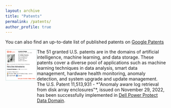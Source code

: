 ```yaml
---
layout: archive
title: "Patents"
permalink: /patents/
author_profile: true
---
```


You can also find an up-to-date list of published patents on <a href="https://patents.google.com/?inventor=%22Rahul+Deo+Vishwakarma%22,Rahul+Vishwakarma&num=100&sort=new&dups=language&clustered=true" target="_blank">Google Patents</a>

<div style="display: flex; align-items: flex-start;">
  <a href="https://idiyas.com/inventor/rahul-deo-vishwakarma" target="_blank">
    <img src="/images/patents.png" alt="Inventor Badge" style="width: 200%; margin-right: 30px;">
  </a>
  <div>
    <p style="margin-top: 0; margin-bottom: 20px;">
      The 51 granted U.S. patents are in the domains of artificial intelligence, machine learning, and data storage. These patents cover a diverse pool of applications such as machine learning techniques in data analysis, smart data management, hardware health monitoring, anomaly detection, and system upgrade and update management. The U.S. Patent 11,513,931 - *"Anomaly aware log retrieval from disk array enclosures"*, issued on November 29, 2022, has been successfully implemented in <a href="https://www.dell.com/en-us/work/shop/powerprotect-dd-series-appliances/spd/powerprotect-dd-appliances" target="_blank">Dell Power Protect Data Domain</a>.
    </p>
  </div>
</div>

